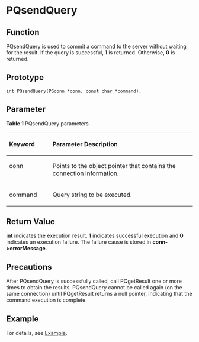 # PQsendQuery<a name="EN-US_TOPIC_0242380582"></a>

## Function<a name="en-us_topic_0241735627_section1650116513199"></a>

PQsendQuery is used to commit a command to the server without waiting for the result. If the query is successful,  **1**  is returned. Otherwise,  **0**  is returned.

## Prototype<a name="en-us_topic_0241735627_section14334747154215"></a>

```
int PQsendQuery(PGconn *conn, const char *command);
```

## Parameter<a name="en-us_topic_0241735627_en-us_topic_0237120432_en-us_topic_0059778852_s1c9b27937d964eaba00ae77fe1cd2c71"></a>

**Table  1**  PQsendQuery parameters

<a name="en-us_topic_0241735627_en-us_topic_0237120432_en-us_topic_0059778852_t82b61d38241342ffa2c83b3e50393841"></a>
<table><thead align="left"><tr id="en-us_topic_0241735627_en-us_topic_0237120432_en-us_topic_0059778852_r3ec068cec36347ccb83a7f18cf131215"><th class="cellrowborder" valign="top" width="23.27%" id="mcps1.2.3.1.1"><p id="en-us_topic_0241735627_en-us_topic_0237120432_en-us_topic_0059778852_a44a45da69b324aa4b5c1187191ec5c77"><a name="en-us_topic_0241735627_en-us_topic_0237120432_en-us_topic_0059778852_a44a45da69b324aa4b5c1187191ec5c77"></a><a name="en-us_topic_0241735627_en-us_topic_0237120432_en-us_topic_0059778852_a44a45da69b324aa4b5c1187191ec5c77"></a><strong id="en-us_topic_0241735627_b8130103816172"><a name="en-us_topic_0241735627_b8130103816172"></a><a name="en-us_topic_0241735627_b8130103816172"></a>Keyword</strong></p>
</th>
<th class="cellrowborder" valign="top" width="76.73%" id="mcps1.2.3.1.2"><p id="en-us_topic_0241735627_en-us_topic_0237120432_en-us_topic_0059778852_aee2bc08a3b8f47bf81fb032ef089ba6d"><a name="en-us_topic_0241735627_en-us_topic_0237120432_en-us_topic_0059778852_aee2bc08a3b8f47bf81fb032ef089ba6d"></a><a name="en-us_topic_0241735627_en-us_topic_0237120432_en-us_topic_0059778852_aee2bc08a3b8f47bf81fb032ef089ba6d"></a><strong id="en-us_topic_0241735627_b7115193921711"><a name="en-us_topic_0241735627_b7115193921711"></a><a name="en-us_topic_0241735627_b7115193921711"></a>Parameter Description</strong></p>
</th>
</tr>
</thead>
<tbody><tr id="en-us_topic_0241735627_en-us_topic_0237120432_en-us_topic_0059778852_r89c7807f135840058d4a248137b3ca08"><td class="cellrowborder" valign="top" width="23.27%" headers="mcps1.2.3.1.1 "><p id="en-us_topic_0241735627_p23111054217"><a name="en-us_topic_0241735627_p23111054217"></a><a name="en-us_topic_0241735627_p23111054217"></a>conn</p>
</td>
<td class="cellrowborder" valign="top" width="76.73%" headers="mcps1.2.3.1.2 "><p id="en-us_topic_0241735627_p1393801515211"><a name="en-us_topic_0241735627_p1393801515211"></a><a name="en-us_topic_0241735627_p1393801515211"></a>Points to the object pointer that contains the connection information.</p>
</td>
</tr>
<tr id="en-us_topic_0241735627_row17367126192516"><td class="cellrowborder" valign="top" width="23.27%" headers="mcps1.2.3.1.1 "><p id="en-us_topic_0241735627_p43682026202518"><a name="en-us_topic_0241735627_p43682026202518"></a><a name="en-us_topic_0241735627_p43682026202518"></a>command</p>
</td>
<td class="cellrowborder" valign="top" width="76.73%" headers="mcps1.2.3.1.2 "><p id="en-us_topic_0241735627_p188061636131313"><a name="en-us_topic_0241735627_p188061636131313"></a><a name="en-us_topic_0241735627_p188061636131313"></a>Query string to be executed.</p>
</td>
</tr>
</tbody>
</table>

## Return Value<a name="en-us_topic_0241735627_section05397323539"></a>

**int**  indicates the execution result.  **1**  indicates successful execution and  **0**  indicates an execution failure. The failure cause is stored in  **conn-\>errorMessage**.

## Precautions<a name="en-us_topic_0241735627_en-us_topic_0237120433_en-us_topic_0059777949_sb1b6942996a64e589fdfdfb1c00fa519"></a>

After PQsendQuery is successfully called, call PQgetResult one or more times to obtain the results. PQsendQuery cannot be called again \(on the same connection\) until PQgetResult returns a null pointer, indicating that the command execution is complete.

## Example<a name="en-us_topic_0241735627_section97034101433"></a>

For details, see  [Example](example-3.md).

